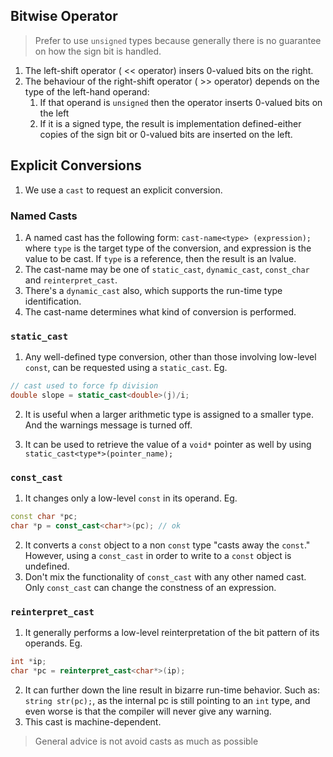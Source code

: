 ## Bitwise Operator
> Prefer to use `unsigned` types because generally there is no guarantee on how the sign bit is handled.

1. The left-shift operator ( << operator) insers 0-valued bits on the right.
2. The behaviour of the right-shift operator ( >> operator) depends on the type of the left-hand operand:
    1. If that operand is `unsigned` then the operator inserts 0-valued bits on the left
    2. If it is a signed type, the result is implementation defined-either copies of the sign bit or 0-valued bits are inserted on the left.

## Explicit Conversions
1. We use a `cast` to request an explicit conversion.
### Named Casts
1. A named cast has the following form:
`cast-name<type> (expression);`
where `type` is the target type of the conversion, and expression is the value to be cast. If `type` is a reference, then the result is an lvalue.
2. The cast-name may be one of `static_cast`, `dynamic_cast`, `const_char` and `reinterpret_cast`.
3. There's a `dynamic_cast` also, which supports the run-time type identification.
4. The cast-name determines what kind of conversion is performed.
### `static_cast`
1. Any well-defined type conversion, other than those involving low-level `const`, can be requested using a `static_cast`.
Eg.
```cpp
// cast used to force fp division
double slope = static_cast<double>(j)/i;
```
2. It is useful when a larger arithmetic type is assigned to a smaller type. And the warnings message is turned off.

3. It can be used to retrieve the value of a `void*` pointer as well by using `static_cast<type*>(pointer_name);`
### `const_cast`
1. It changes only a low-level `const` in its operand.
Eg.
```cpp
const char *pc;
char *p = const_cast<char*>(pc); // ok
```
2. It converts a `const` object to a non `const` type "casts away the `const`." However, using a `const_cast` in order to write to a `const` object is undefined.
3. Don't mix the functionality of `const_cast` with any other named cast. Only `const_cast` can change the constness of an expression.
### `reinterpret_cast`
1. It generally performs a low-level reinterpretation of the bit pattern of its operands.
Eg.
```cpp
int *ip;
char *pc = reinterpret_cast<char*>(ip);
```
2. It can further down the line result in bizarre run-time behavior. Such as: `string str(pc);`, as the internal pc is still pointing to an `int` type, and even worse is that the compiler will never give any warning.
3. This cast is machine-dependent.

> General advice is not avoid casts as much as possible


